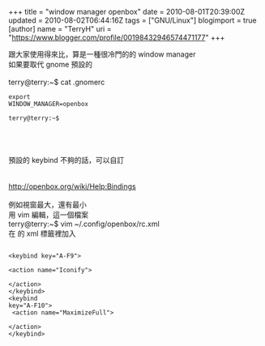 +++
title = "window manager openbox"
date = 2010-08-01T20:39:00Z
updated = 2010-08-02T06:44:16Z
tags = ["GNU/Linux"]
blogimport = true 
[author]
	name = "TerryH"
	uri = "https://www.blogger.com/profile/00198432946574471177"
+++

跟大家使用得來比，算是一種很冷門的的 window manager<br />如果要取代 gnome 預設的<br /><br />terry@terry:~$ cat .gnomerc <br /><code><br />export WINDOW_MANAGER=openbox<br /><br />terry@terry:~$ <br /></code><br /><br /><br />預設的 keybind 不夠的話，可以自訂<br /><br /><br /><a href="http://openbox.org/wiki/Help:Bindings">http://openbox.org/wiki/Help:Bindings</a><br /><br />例如視窗最大，還有最小<br />用 vim 編輯，這一個檔案<br />terry@terry:~$ vim ~/.config/openbox/rc.xml<br />在  <keyboard> 的 xml 標籤裡加入<br /><code><br /><br />&lt;keybind key="A-F9"&gt;<br />   &lt;action name="Iconify"&gt;<br />    &lt;/action&gt;<br />&lt;/keybind&gt;<br />&lt;keybind key="A-F10"&gt;<br />    &lt;action name="MaximizeFull"&gt;<br />    &lt;/action&gt;<br />&lt;/keybind&gt;<br /><br /><br /></code>
